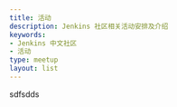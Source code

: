 ```yaml
---
title: 活动
description: Jenkins 社区相关活动安排及介绍
keywords:
- Jenkins 中文社区
- 活动
type: meetup
layout: list
---
```

sdfsdds